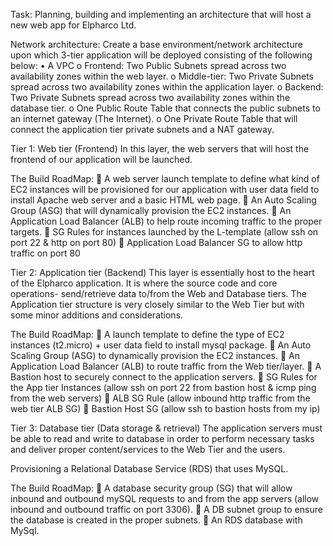 Task:
Planning, building and implementing an architecture that will host a new web app for Elpharco Ltd.

Network architecture:
Create a base environment/network architecture upon which 3-tier application will be deployed consisting of the following below:
•	A VPC
o	Frontend:  Two Public Subnets spread across two availability zones within the web layer.
o	Middle-tier:  Two Private Subnets spread across two availability zones within the application layer.
o	Backend: Two Private Subnets spread across two availability zones within the database tier.
o	One Public Route Table that connects the public subnets to an internet gateway (The Internet).
o	One Private Route Table that will connect the application tier private subnets and a NAT gateway.

Tier 1: Web tier (Frontend)
In this layer, the web servers that will host the frontend of our application will be launched. 

The Build RoadMap:
	A web server launch template to define what kind of EC2 instances will be provisioned for our application with user data field to install Apache web server and a basic HTML web page.
	An Auto Scaling Group (ASG) that will dynamically provision the EC2 instances.
	An Application Load Balancer (ALB) to help route incoming traffic to the proper targets. 
	SG Rules for instances launched by the L-template (allow ssh on port 22 & http on port 80)
	Application Load Balancer SG to allow http traffic on port 80

Tier 2: Application tier (Backend)
This layer is essentially host to the heart of the Elpharco application. It is where the source code and core operations- send/retrieve data to/from the Web and Database tiers.
The Application tier structure is very closely similar to the Web Tier but with some minor additions and considerations.

The Build RoadMap:
	A launch template to define the type of EC2 instances (t2.micro) + user data field to install mysql package.
	An Auto Scaling Group (ASG) to dynamically provision the EC2 instances.
	An Application Load Balancer (ALB) to route traffic from the Web tier/layer.
	A Bastion host to securely connect to the application servers.
	SG Rules for the App tier Instances (allow ssh on port 22 from bastion host & icmp ping from the web servers)
	ALB SG Rule (allow inbound http traffic from the web tier ALB SG)
	Bastion Host SG (allow ssh to bastion hosts from my ip)

Tier 3: Database tier (Data storage & retrieval)
The application servers must be able to read and write to database in order to perform necessary tasks and deliver proper content/services to the Web Tier and the users.

Provisioning a Relational Database Service (RDS) that uses MySQL.

The Build RoadMap: 
	A database security group (SG) that will allow inbound and outbound mySQL requests to and from the app servers (allow inbound and outbound traffic on port 3306).
	A DB subnet group to ensure the database is created in the proper subnets.
	An RDS database with MySql.
